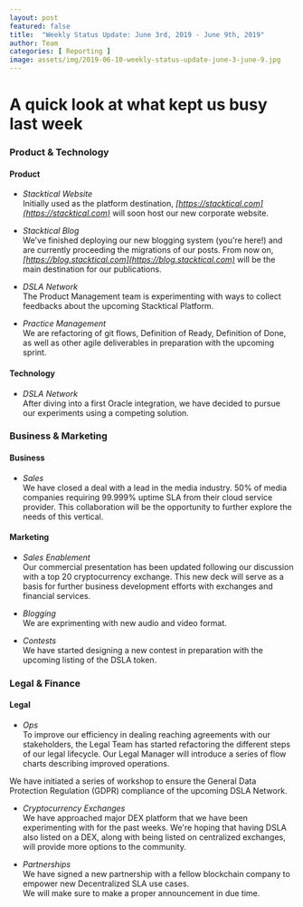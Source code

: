 ```yaml
---
layout: post
featured: false
title:  "Weekly Status Update: June 3rd, 2019 - June 9th, 2019"
author: Team
categories: [ Reporting ]
image: assets/img/2019-06-10-weekly-status-update-june-3-june-9.jpg
---
```


# A quick look at what kept us busy last week

### Product & Technology

#### Product
* *Stacktical Website*  
Initially used as the platform destination, *[https://stacktical.com](https://stacktical.com)* will soon host our new corporate website.

* *Stacktical Blog*  
We've finished deploying our new blogging system (you're here!) and are currently proceeding the migrations of our posts.
From now on, *[https://blog.stacktical.com](https://blog.stacktical.com)* will be the main destination for our publications.

* *DSLA Network*  
The Product Management team is experimenting with ways to collect feedbacks about the upcoming Stacktical Platform.

* *Practice Management*  
We are refactoring of git flows, Definition of Ready, Definition of Done, as well as other agile deliverables in preparation with the upcoming sprint.

#### Technology  

* *DSLA Network*  
After diving into a first Oracle integration, we have decided to pursue our experiments using a competing solution.

### Business & Marketing

#### Business

* *Sales*  
We have closed a deal with a lead in the media industry. 50% of media companies requiring 99.999% uptime SLA from their cloud service provider. This collaboration will be the opportunity to further explore the needs of this vertical.

#### Marketing

* *Sales Enablement*  
Our commercial presentation has been updated following our discussion with a top 20 cryptocurrency exchange.
This new deck will serve as a basis for further business development efforts with exchanges and financial services.

* *Blogging*  
We are exprimenting with new audio and video format.

* *Contests*  
We have started designing a new contest in preparation with the upcoming listing of the DSLA token.

### Legal & Finance

#### Legal

* *Ops*  
To improve our efficiency in dealing reaching agreements with our stakeholders, the Legal Team has started refactoring the different steps of our legal lifecycle. Our Legal Manager will introduce a series of flow charts describing improved operations.

We have initiated a series of workshop to ensure the General Data Protection Regulation (GDPR) compliance of the upcoming DSLA Network. 

* *Cryptocurrency Exchanges*  
We have approached major DEX platform that we have been experimenting with for the past weeks. We're hoping that having DSLA also listed on a DEX, along with being listed on centralized exchanges, will provide more options to the community.

* *Partnerships*  
We have signed a new partnership with a fellow blockchain company to empower new Decentralized SLA use cases.  
We will make sure to make a proper announcement in due time.
